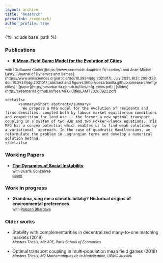 ```yaml
---
layout: archive
title: "Research"
permalink: /research/
author_profile: true
---
```


<!-- {% if author.googlescholar %}
  You can also find my articles on <u><a href="{{author.googlescholar}}">my Google Scholar profile</a>.</u>
{% endif %} -->

{% include base_path %}

### Publications

<!-- * [**A Mean-Field Game Model for the Evolution of Cities**](http://cesarbarilla.github.io/files/mfg-cities.pdf) -->  
* <a href="http://cesarbarilla.github.io/files/mfg-cities.pdf" style="color:black;font-weight:bold;">A Mean-Field Game Model for the Evolution of Cities</a>  
<small> 
			with [Guillaume Carlier](https://www.ceremade.dauphine.fr/~carlier/) and Jean-Michel Lasry, [Journal of Dynamics and Games](https://www.aimsciences.org/article/doi/10.3934/jdg.2021017), July  2021, 8(3): 299-329. doi: 10.3934/jdg.2021017  
		[abstract and figures](http://cesarbarilla.github.io/research/mfg-cities) | [paper](http://cesarbarilla.github.io/files/mfg-cities.pdf) | [slides](http://cesarbarilla.github.io/files/MFG-Cities_AMT20200922.pdf)  
</small>

	<details>
		  <summary>Short abstract</summary>
			We propose a MFG model for the evolution of residents and firms densities, coupled both by labour market equilibrium conditions and competition for land use -- the former a new optimal transport coupling in a system of two HJB and two Fokker-Planck equations. This MFG has a convex potential which enables us to find weak solutions by a variational  approach. In the case of quadratic Hamiltonians, we reformulate the problem in Lagrangian terms and develop a numerical solution method. 
	</details> 
	


<!-- Working Papers
---

{% for post in site.workingpapers reversed %}
  {% include archive-single.html %}
{% endfor %} -->


### Working Papers

* <a href="http://cesarbarilla.github.io/files/Barilla,%20Goncalves%20WP,%20The%20Dynamics%20of%20Social%20Instability.pdf" style="color:black;font-weight:bold;">The Dynamics of Social Instability</a>  
	<small> with [Duarte Gonçalves](https://duartegoncalves.com)  
	[paper](http://cesarbarilla.github.io/files/Barilla,%20Goncalves%20WP,%20The%20Dynamics%20of%20Social%20Instability.pdf)
	</small>

### Work in progress

* **Grandma, sing me a climatic lullaby? Historical origins of environmental preferences.**  
<small> with [Palaash Bhargava](https://sites.google.com/view/palaashbhargava/home?authuser=0)
	</small>


### Older works

* Stability with complementarities in decentralized many-to-one matching markets (2019)  
	<small> *Masters Thesis, M2 APE, Paris School of Economics* </small>

* Optimal transport coupling in multi-population mean field games (2018)  
	<small> *Masters Thesis, M2 Mathematiques de la Modelisation, UPMC Jussieu* </small>

